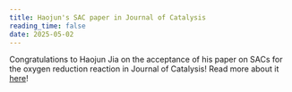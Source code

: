 ```yaml
---
title: Haojun's SAC paper in Journal of Catalysis
reading_time: false
date: 2025-05-02
---
```

Congratulations to Haojun Jia on the acceptance of his paper on SACs for the oxygen reduction reaction in Journal of Catalysis! Read more about it [here](/publication/jia-computational-2025/)!

<!--more-->
